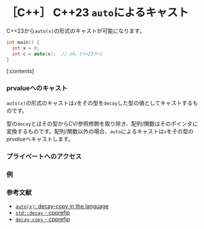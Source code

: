 # ［C++］ C++23 `auto`によるキャスト

C++23から`auto(x)`の形式のキャストが可能になります。

```cpp
int main() {
  int x = 0;
  int c = auto(x);  // ok、C++23から
}
```

[:contents]

### prvalueへのキャスト

`auto(x)`の形式のキャストは`x`をその型を`decay`した型の値としてキャストするものです。

型の`decay`とはその型からCV/参照修飾を取り除き、配列/関数はそのポインタに変換するものです。配列/関数以外の場合、`auto`によるキャストは`x`をその型の*prvalue*へキャストします。

### プライベートへのアクセス

### 例

### 参考文献

- [`auto(x)`: decay-copy in the language](https://www.open-std.org/jtc1/sc22/wg21/docs/papers/2021/p0849r8.html)
- [`std::decay` - cpprefjp](https://cpprefjp.github.io/reference/type_traits/decay.html)
- [`decay-copy` - cpprefjp](https://cpprefjp.github.io/reference/exposition-only/decay-copy.html)